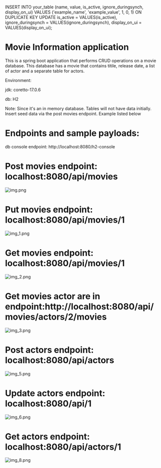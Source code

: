 INSERT INTO your_table (name, value, is_active, ignore_duringsynch, display_on_ui)
VALUES ('example_name', 'example_value', 1, 0, 1)
ON DUPLICATE KEY UPDATE 
  is_active = VALUES(is_active), 
  ignore_duringsynch = VALUES(ignore_duringsynch), 
  display_on_ui = VALUES(display_on_ui);
 
 
 # Movie Information application

This is a spring boot application that performs CRUD operations on a movie database. This database has a movie that contains titile, release date, a list of actor and a separate table for actors.

Environment:

 jdk: coretto-17.0.6 

 db: H2


Note: Since it's an in memory database. Tables will not have data initially. Insert seed data via the post movies endpoint. Example listed below

# Endpoints and sample payloads:

db console endpoint: http://localhost:8080/h2-console


# Post movies endpoint: localhost:8080/api/movies 
![img.png](img.png)



# Put movies endpoint: localhost:8080/api/movies/1

![img_1.png](img_1.png)


# Get movies endpoint: localhost:8080/api/movies/1

![img_2.png](img_2.png)


# Get movies actor are in endpoint:http://localhost:8080/api/movies/actors/2/movies

![img_3.png](img_3.png)




# Post actors endpoint: localhost:8080/api/actors
![img_5.png](img_5.png)



# Update actors endpoint: localhost:8080/api/1

![img_6.png](img_6.png)


# Get actors endpoint: localhost:8080/api/actors/1

![img_8.png](img_8.png)

